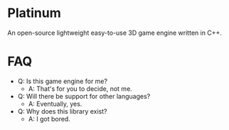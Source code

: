 # Platinum
An open-source lightweight easy-to-use 3D game engine written in C++.

# FAQ
- Q: Is this game engine for me?
	- A: That's for you to decide, not me.
- Q: Will there be support for other languages?
	- A: Eventually, yes.
- Q: Why does this library exist?
	- A: I got bored.
